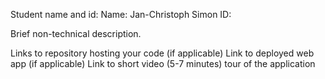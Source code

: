 Student name and id:
Name: Jan-Christoph Simon
ID: 

Brief non-technical description.

Links to repository hosting your code (if applicable)
Link to deployed web app (if applicable)
Link to short video (5-7 minutes) tour of the application 
